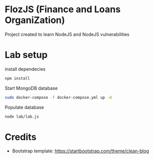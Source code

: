 # FlozJS (Finance and Loans OrganiZation)
Project created to learn NodeJS and NodeJS vulnerabilities

# Lab setup
install dependecies
```bash
npm install
```

Start MongoDB database
```bash
sudo docker-compose -f docker-compose.yml up -d
```

Populate database
```bash
node lab/lab.js
```


# Credits
- Bootstrap template: https://startbootstrap.com/theme/clean-blog
